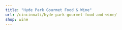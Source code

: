 ```yaml
---
title: "Hyde Park Gourmet Food & Wine"
url: /cincinnati/hyde-park-gourmet-food-and-wine/
shop: wine
---
```

